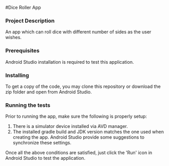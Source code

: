 #Dice Roller App

### Project Description
An app which can roll dice with different number of sides as the user wishes.

### Prerequisites

Android Studio installation is required to test this application.

### Installing

To get a copy of the code, you may clone this repository or download the zip folder and open from Android Studio. 

### Running the tests

Prior to running the app, make sure the following is properly setup:

1. There is a simulator device installed via AVD manager.
2. The installed gradle build and JDK version matches the one used when creating the app. Android Studio provide some suggestions to synchronize these settings.

Once all the above conditions are satisfied, just click the 'Run' icon in Android Studio to test the application.
